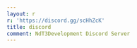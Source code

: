 ```yaml
---
layout: r
r: 'https://discord.gg/scHhZcK'
title: discord
comment: NdT3Development Discord Server
---
```


